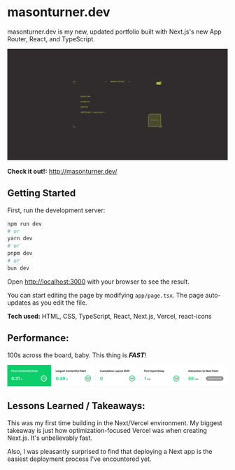 # masonturner.dev
masonturner.dev is my new, updated portfolio built with Next.js's new App Router, React, and TypeScript. 

<img style="center" src="/masonturnerdev.png" alt="Demo of masonturner.dev" width="725">

**Check it out!:** http://masonturner.dev/

## Getting Started

First, run the development server:

```bash
npm run dev
# or
yarn dev
# or
pnpm dev
# or
bun dev
```

Open [http://localhost:3000](http://localhost:3000) with your browser to see the result.

You can start editing the page by modifying `app/page.tsx`. The page auto-updates as you edit the file.

**Tech used:** HTML, CSS, TypeScript, React, Next.js, Vercel, react-icons

## Performance:
100s across the board, baby. This thing is ***FAST***!

<img src="/performance.png" alt="Vercel's Speed Insights dashboard showing a 0.31 second first contentful paint, 0.49 second largest contentful paint, 0 cumulative layout shift, 1 millisecond first input delay, and 88 millisecond interaction to next paint. Each category received a rating of 100 out of 100.">

## Lessons Learned / Takeaways:

This was my first time building in the Next/Vercel environment. My biggest takeaway is just how optimization-focused Vercel was when creating Next.js. It's unbelievably fast.

Also, I was pleasantly surprised to find that deploying a Next app is the easiest deployment process I've encountered yet.